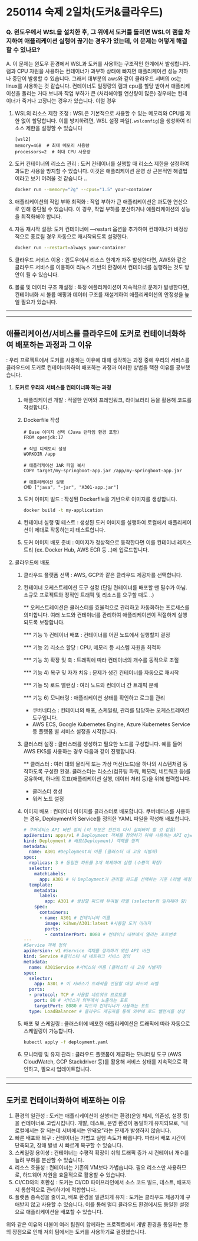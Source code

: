 # 250114 숙제 2일차(도커&클라우드)

### Q. 윈도우에서 WSL을 설치한 후, 그 위에서 도커를 돌리면 WSL이 램을 차지하여 애플리케이션 실행이 끊기는 경우가 있는데, 이 문제는 어떻게 해결할 수 있나요?

A. 이 문제는 윈도우 환경에서 WSL과 도커를 사용하는 구조적인 한계에서 발생합니다. 램과 CPU 자원을 사용하는 컨테이너가 과부하 상태에 빠지면 애플리케이션 성능 저하나 중단이 발생할 수 있습니다. 그래서 대부분의 aws와 같이 클라우드 서버의 os는 linux를 사용하는 것 같습니다.  컨테이너도 일정량의 램과 cpu를 할당 받아서 애플리케이션을 돌리는 거다 보니까 작업 부하가 큰 (처리해야될 연산량이 많은) 경우에는 컨테이너가 죽거나 고장나는 경우가 있습니다. 이럴 경우

1. WSL의 리소스 제한 조정 : WSL은 기본적으로 사용할 수 있는 메모리와 CPU를 제한 없이 할당합니다. 이를 방지하려면, WSL 설정 파일(`.wslconfig`)을 생성하여 리소스 제한을 설정할 수 있습니다
    
    ```
    [wsl2]
    memory=4GB  # 최대 메모리 사용량
    processors=2  # 최대 CPU 사용량
    ```
    

1. 도커 컨테이너의 리소스 관리 : 도커 컨테이너를 실행할 때 리소스 제한을 설정하여 과도한 사용을 방지할 수 있습니다. 이것은 애플리케이션 운영 상 근본적인 해결법이라고 보기 어려울 것 같습니다 ..
    
    ```bash
    docker run --memory="2g" --cpus="1.5" your-container
    ```
    
2. 애플리케이션의 작업 부하 최적화 : 작업 부하가 큰 애플리케이션은 과도한 연산으로 인해 중단될 수 있습니다. 이 경우, 작업 부하를 분산하거나 애플리케이션의 성능을 최적화해야 합니다.
3. 자동 재시작 설정: 도커 컨테이너에 —restart 옵션을 추가하여 컨테이너가 비정상적으로 종료될 경우 자동으로 재시작되도록 설정한다. 
    
    ```bash
    docker run --restart=always your-container
    ```
    
4. 클라우드 서비스 이용 : 윈도우에서 리소스 한계가 자주 발생한다면, AWS와 같은 클라우드 서비스를 이용하여 리눅스 기반의 환경에서 컨테이너를 실행하는 것도 방안이 될 수 있습니다.
5. 볼륨 및 데이터 구조 재설정 : 특정 애플리케이션이 지속적으로 문제가 발생한다면, 컨테이너화 시 볼륨 매핑과 데이터 구조를 재설계하여 애플리케이션의 안정성을 높일 필요가 있습니다.

---

---

## 애플리케이션/서비스를 클라우드에 도커로 컨테이너화하여 배포하는 과정과 그 이유

: 우리 프로젝트에서 도커를 사용하는 이유에 대해 생각하는 과정 중에 우리의 서비스를 클라우드에 도커로 컨테이너화하여 배포하는 과정과 이러한 방법을 택한 이유를 공부했습니다. 

1. **도커로 우리의 서비스를 컨테이너화 하는 과정**
    1. 애플리케이션 개발 : 적절한 언어와 프레임워크, 라이브러리 등을 활용해 코드를 작성합니다.
    2. Dockerfile 작성
        
        ```docker
        # Base 이미지 선택 (Java 런타임 환경 포함)
        FROM openjdk:17
        
        # 작업 디렉토리 설정
        WORKDIR /app
        
        # 애플리케이션 JAR 파일 복사
        COPY target/my-springboot-app.jar /app/my-springboot-app.jar
        
        # 애플리케이션 실행
        CMD ["java", "-jar", "A301-app.jar"]
        ```
        
    3. 도커 이미지 빌드 : 작성된 Dockerfile을 기반으로 이미지를 생성합니다. 
        
        ```bash
        docker build -t my-application
        ```
        
    4. 컨테이너 실행 및 테스트 : 생성된 도커 이미지를 실행하여 로컬에서 애플리케이션이 제대로 작동하는지 테스트합니다. 
    5. 도커 이미지 배포 준비 : 이미지가 정상적으로 동작한다면 이를 컨테이너 레지스트리 (ex. Docker Hub, AWS ECR 등 ..)에 업로드합니다.
2. 클라우드에 배포
    1. 클라우드 플랫폼 선택 : AWS, GCP와 같은 클라우드 제공자를 선택합니다.
    2. 컨테이너 오케스트레이션 도구 설정 (단일 컨테이너를 배포할 땐 필수가 아님. 소규모 프로젝트와 정적인 트래픽 및 리소스를 요구할 때도 ..)
        
        ** 오케스트레이션은 클러스터를 효율적으로 관리하고 자동화하는 프로세스를 의미합니다. 여러 노드와 컨테이너를 관리하여 애플리케이션이 적절하게 실행되도록 보장합니다. 
        
        *** 기능 1) 컨테이너 배포 : 컨테이너를 어떤 노드에서 실행할지 결정
        
        *** 기능 2) 리소스 할당 : CPU, 메모리 등 시스템 자원을 최적화
        
        *** 기능 3) 확장 및 축 : 트래픽에 따라 컨테이너의 개수를 동적으로 조절
        
        *** 기능 4) 복구 및 자가 치유 : 문제가 생긴 컨테이너를 자동으로 재시작
        
        *** 기능 5) 로드 밸런싱 : 여러 노드와 컨테이너 간 트래픽 분배
        
        *** 기능 6) 모니터링 : 애플리케이션 상태를 확인하고 로그를 관리
        
        - 쿠버네티스 : 컨테이너의 배포, 스케일링, 관리를 담당하는 오케스트레이션 도구입니다.
        - AWS ECS, Google Kubernetes Engine, Azure Kubernetes Service 등 플랫폼 별 서비스 설정을 시작합니다.
    3. 클러스터 설정 : 클러스터를 생성하고 필요한 노드를 구성합니다. 예를 들어 AWS EKS를 사용하는 경우 다음과 같이 진행합니다.
        
        ** 클러스터 : 여러 대의 물리적 또는 가상 머신(노드)을 하나의 시스템처럼 동작하도록 구성한 환경. 클러스터는 리소스(컴퓨팅 파워, 메모리, 네트워크 등)를 공유하며, 하나의 목표(애플리케이션 실행, 데이터 처리 등)을 위해 협력합니다. 
        
        - 클러스터 생성
        - 워커 노드 설정
    4. 이미지 배포 : 컨테이너 이미지를 클러스터로 배포합니다. 쿠버네티스를 사용하는 경우, Deployment와 Service를 정의한 YAML 파일을 작성해 배포합니다. 
        
        ```yaml
        # 쿠버네티스 API 버전 정의 (이 부분은 천천히 다시 살펴봐야 할 것 같음)
        apiVersion: apps/v1 # Deployment 객체를 정의하기 위해 사용하는 API qjwjs
        kind: Deployment # 배포(Deployment) 객체를 정의
        metadata:
          name: A301 #Deployment의 이름 (클러스터 내 고유 식별자)
        spec:
          replicas: 3 # 동일한 파드를 3개 복제하여 실행 (수평적 확장)
          selector:
            matchLabels:
              app: A301 # 이 Deployment가 관리할 파드를 선택하는 기준 (라벨 매칭)
          template:
            metadata:
              labels:
                app: A301 # 생성할 파드에 부여될 라벨 (selector와 일치해야 함)
            spec:
              containers:
              - name: A301 # 컨테이너의 이름
                image: kihwn/A301:latest #사용할 도커 이미지
                ports:
                - containerPort: 8080 # 컨테이너 내부에서 열리는 포트번호
        ---
        #Service 객체 정의
        apiVersion: v1 #Service 객체를 정의하기 위한 API 버전
        kind: Service #클러스터 내 네트워크 서비스 정의
        metadata:
          name: A301Service #서비스의 이름 (클러스터 내 고유 식별자)
        spec:
          selector:
            app: A301 # 이 서비스가 트래픽을 전달할 대상 파드의 라벨
          ports:
          - protocol: TCP # 사용할 네트워크 프로토콜
            port: 80 # 서비스가 외부에서 노출하는 포트
            targetPort: 8080 # 파드의 컨테이너가 사용하는 포트
          type: LoadBalancer # 클라우드 제공자를 통해 외부에 로드 밸런서를 생성
        ```
        
    5. 배포 및 스케일링 : 클러스터에 배포한 애플리케이션은 트래픽에 따라 자동으로 스케일링이 가능합니다.
        
        ```bash
        kubectl apply -f deployment.yaml
        ```
        
    6. 모니터링 및 유지 관리 : 클라우드 플랫폼이 제공하는 모니터링 도구 (AWS CloudWatch, GCP Stackdriver 등)를 활용해 서비스 상태를 지속적으로 확인하고, 필요시 업데이트합니다.

---

---

## 도커로 컨테이너화하여 배포하는 이유

1. 환경의 일관성 : 도커는 애플리케이션이 실행되는 환경(운영 체제, 의존성, 설정 등)을 컨테이너로 고립시킵니다. 개발, 테스트, 운영 환경이 동일하게 유지되므로, “내 로컬에서는 잘 되는데 서버에서는 안돼요”라는 문제가 발생하지 않습니다.
2. 빠른 배포와 복구 : 컨테이너는 가볍고 실행 속도가 빠릅니다. 따라서 배포 시간이 단축되고, 장애 발생 시 빠르게 복구할 수 있습니다.
3. 스케일링 용이성 : 컨테이너는 수평적 확장이 쉬워 트래픽 증가 시 컨테이너 개수를 늘려 부하를 분산할 수 있습니다.
4. 리소스 효율성 : 컨테이너는 기존의 VM보다 가볍습니다. 필요 리소스만 사용하므로, 하드웨어 자원을 효율적으로 활용할 수 있습니다.
5. CI/CD와의 호환성 : 도커는 CI/CD 파이프라인에서 소스 코드 빌드, 테스트, 배포까지 통합적으로 관리하기에 적합합니다.
6. 플랫폼 종속성을 줄이고, 배포 환경을 일관되게 유지 : 도커는 클라우드 제공자에 구애받지 않고 사용할 수 있습니다. 이를 통해 멀티 클라우드 환경에서도 동일한 설정으로 애플리케이션을 배포할 수 있습니다. 

위와 같은 이유와 더불어 여러 팀원이 함께하는 프로젝트에서 개발 환경을 통일하는 등의 장점으로 인해 저희 팀에서는 도커를 사용하기로 결정했습니다.